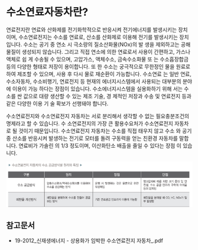 # 수소연료자동차란?

연료전지란 연료와 산화제를 전기화학적으로 반응시켜
전기에너지를 발생시키는 장치이며, 수소연료전지는 수소를
연료로, 산소를 산화제로 이용해 전기를 발생시키는 장치입니다.
수소는 공기 중 연소 시 극소량의 질소산화물(NOx)의 발
생을 제외하고는 공해물질이 생성되지 않습니다. 그리고 직접
연소에 의한 연료로서 사용이 간편하고, 가스나 액체로 쉽
게 수송될 수 있으며, 고압가스, 액체수소, 금속수소화물 또
는 수소흡장합금 등의 다양한 형태로 저장이 용이합니다. 또
한 수소는 궁극적으로 무한정인 물을 원료로 하여 제조할
수 있으며, 사용 후 다시 물로 재순환이 가능합니다. 수소연료
는 일반 연료, 수소자동차, 수소비행기, 연료전지 등 현재의
에너지시스템에서 사용되는 대부분의 분야에 이용이 가능
하다는 장점이 있습니다. 수소에너지시스템을 실용화하기 위해
서는 수소를 싼 값으로 대량 생산할 수 있는 제조 기술, 경
제적인 저장과 수송 및 연료전지 등과 같은 다양한 이용 기
술 확보가 선행돼야 합니다. 

수소연료전지와 수소연료전지 자동차는 서로 분리해서
생각할 수 없는 필요충분조건의 명제라고 할 수 있습니다. 수
소연료전지의 가장 큰 활용수요처가 수소연료전지 자동차
로 될 것이기 때문입니다.
수소연료전지 자동차는 수소를 직접 태우지 않고 수소
와 공기 중 산소를 반응시켜 발생하는 전기로 모터를 돌려
구동력을 얻는 친환경 자동차를 말합니다. 연료비가 가솔린
의 1/3 정도이며, 이산화탄소 배출을 줄일 수 있다는 장점
이 있습니다.

![](./images/수소연료전지자동차_Q1_1_1.PNG)

## 참고문서
- 19-2012_신재생에너지 - 상용화가 임박한 수소연료전지 자동차_.pdf